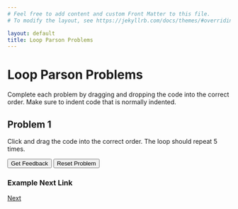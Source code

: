 ```yaml
---
# Feel free to add content and custom Front Matter to this file.
# To modify the layout, see https://jekyllrb.com/docs/themes/#overriding-theme-defaults

layout: default
title: Loop Parson Problems
---
```

# Loop Parson Problems

Complete each problem by dragging and dropping the code into the correct order. Make sure to indent code that is normally indented.


## Problem 1
Click and drag the code into the correct order. The loop should repeat 5 times.

<div id="LoopTest-sortableTrash" class="sortable-code"></div> 
<div id="LoopTest-sortable" class="sortable-code"></div> 
<div style="clear:both;"></div> 
<p> 
    <input id="LoopTest-feedbackLink" value="Get Feedback" type="button" /> 
    <input id="LoopTest-newInstanceLink" value="Reset Problem" type="button" /> 
</p> 
<script type="text/javascript"> 
(function(){
  var initial = "For row = 1 to 5\n" +
    "	If name = &quot;hello&quot; Then\n" +
    "    	MsgBox(&quot;hello&quot;)\n" +
    "	End If\n" +
    "Next";
  var parsonsPuzzle = new ParsonsWidget({
    "sortableId": "LoopTest-sortable",
    "max_wrong_lines": 10,
    "grader": ParsonsWidget._graders.LineBasedGrader,
    "exec_limit": 2500,
    "can_indent": true,
    "x_indent": 50,
    "lang": "en",
    "show_feedback": true,
    "trashId": "LoopTest-sortableTrash"
  });
  parsonsPuzzle.init(initial);
  parsonsPuzzle.shuffleLines();
  $("#LoopTest-newInstanceLink").click(function(event){ 
      event.preventDefault(); 
      parsonsPuzzle.shuffleLines(); 
  }); 
  $("#LoopTest-feedbackLink").click(function(event){ 
      event.preventDefault(); 
      parsonsPuzzle.getFeedback(); 
  }); 
})(); 
</script>


### Example Next Link
[Next](./parsons/example1.html)
